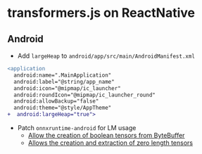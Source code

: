 # transformers.js on ReactNative

## Android

- Add `largeHeap` to `android/app/src/main/AndroidManifest.xml`

```diff
<application
  android:name=".MainApplication"
  android:label="@string/app_name"
  android:icon="@mipmap/ic_launcher"
  android:roundIcon="@mipmap/ic_launcher_round"
  android:allowBackup="false"
  android:theme="@style/AppTheme"
+  android:largeHeap="true">
```
- Patch `onnxruntime-android` for LM usage
	- [Allow the creation of boolean tensors from ByteBuffer](https://github.com/microsoft/onnxruntime/pull/15556)
	- [Allows the creation and extraction of zero length tensors](https://github.com/microsoft/onnxruntime/pull/15116)
